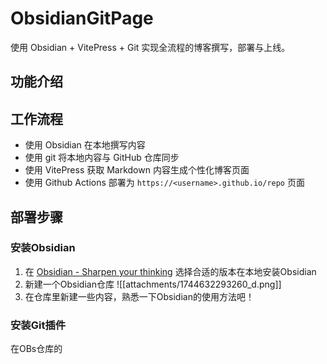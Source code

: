 # ObsidianGitPage

使用 Obsidian + VitePress + Git 实现全流程的博客撰写，部署与上线。

## 功能介绍


## 工作流程

- 使用 Obsidian 在本地撰写内容
- 使用 git 将本地内容与 GitHub 仓库同步
- 使用 VitePress 获取 Markdown 内容生成个性化博客页面
- 使用 Github Actions 部署为 `https://<username>.github.io/repo` 页面

## 部署步骤

### 安装Obsidian
1. 在 [Obsidian - Sharpen your thinking](https://obsidian.md/) 选择合适的版本在本地安装Obsidian
2. 新建一个Obsidian仓库
![[attachments/1744632293260_d.png]]
3. 在仓库里新建一些内容，熟悉一下Obsidian的使用方法吧！
### 安装Git插件
在OBs仓库的
